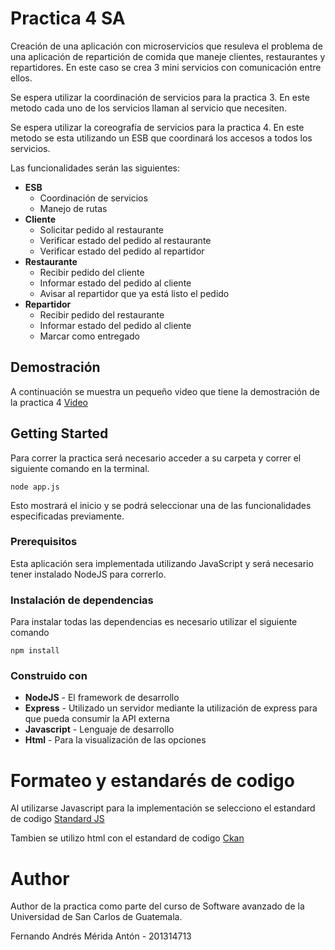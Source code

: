 # Practica 4 SA

Creación de una aplicación con microservicios que resuleva el problema de una aplicación de repartición de comida que maneje clientes, restaurantes y repartidores. 
En este caso se crea 3 mini servicios con comunicación entre ellos. 

Se espera utilizar la coordinación de servicios para la practica 3. En este metodo cada uno de los servicios llaman al servicio que necesiten.

Se espera utilizar la coreografía de servicios para la practica 4. En este metodo se esta utilizando un ESB que coordinará los accesos a todos los servicios.

Las funcionalidades serán las siguientes:
* **ESB**
    * Coordinación de servicios
    * Manejo de rutas
* **Cliente**
    * Solicitar pedido al restaurante
    * Verificar estado del pedido al restaurante
    * Verificar estado del pedido al repartidor
* **Restaurante**
    * Recibir pedido del cliente
    * Informar estado del pedido al cliente
    * Avisar al repartidor que ya está listo el pedido
* **Repartidor**
    * Recibir pedido del restaurante
    * Informar estado del pedido al cliente
    * Marcar como entregado

## Demostración

A continuación se muestra un pequeño video que tiene la demostración de la practica 4
[Video](https://youtu.be/IhvOnv_bFNw)


## Getting Started

Para correr la practica será necesario acceder a su carpeta y correr el siguiente comando en la terminal.
```
node app.js
```
Esto mostrará el inicio y se podrá seleccionar una de las funcionalidades especificadas previamente. 


### Prerequisitos

Esta aplicación sera implementada utilizando JavaScript y será necesario tener instalado NodeJS para correrlo.

### Instalación de dependencias

Para instalar todas las dependencias es necesario utilizar el siguiente comando
```
npm install
```

### Construido con

* **NodeJS** - El framework de desarrollo
* **Express** - Utilizado un servidor mediante la utilización de express para que pueda consumir la API externa
* **Javascript** - Lenguaje de desarrollo
* **Html** - Para la visualización de las opciones

# Formateo y estandarés de codigo

Al utilizarse Javascript para la implementación se selecciono el estandard de codigo [Standard JS](https://standardjs.com/)

Tambien se utilizo html con el estandard de codigo [Ckan](https://docs.ckan.org/en/2.8/contributing/html.html)

# Author

Author de la practica como parte del curso de Software avanzado de la Universidad de San Carlos de Guatemala.

Fernando Andrés Mérida Antón - 201314713